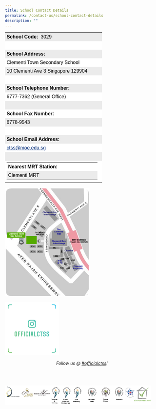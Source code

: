 ```yaml
---
title: School Contact Details
permalink: /contact-us/school-contact-details
description: ""
---
```

<table width="100%" class="ive_eobj_left" border="0" style="margin: 0px 10px 0px 0px; outline: 0px; padding: 0px; border-collapse: collapse; color: rgb(0, 0, 0); font-family: Avenir, sans-serif; font-size: 16px; font-style: normal; font-variant-ligatures: normal; font-variant-caps: normal; font-weight: 400; letter-spacing: normal; orphans: 2; text-align: left; text-transform: none; white-space: normal; widows: 2; word-spacing: 0px; -webkit-text-stroke-width: 0px; text-decoration-thickness: initial; text-decoration-style: initial; text-decoration-color: initial; width: 318px;"><tbody style="margin: 0px; outline: 0px; padding: 0px;"><tr style="margin: 0px; outline: 0px; padding: 0px;"><td style="margin: 0px; outline: 0px; padding: 5px; background: rgb(235, 235, 235); color: rgb(0, 0, 0); width: 318px;"><strong style="margin: 0px; outline: 0px; padding: 0px;">School Code:&nbsp;</strong>&nbsp;3029</td></tr><tr style="margin: 0px; outline: 0px; padding: 0px;"><td style="margin: 0px; outline: 0px; padding: 5px; background: rgb(255, 255, 255); color: rgb(0, 0, 0);">&nbsp;</td></tr><tr style="margin: 0px; outline: 0px; padding: 0px;"><td style="margin: 0px; outline: 0px; padding: 5px; background: rgb(235, 235, 235); color: rgb(0, 0, 0);"><strong style="margin: 0px; outline: 0px; padding: 0px;">School Address:</strong></td></tr><tr style="margin: 0px; outline: 0px; padding: 0px;"><td style="margin: 0px; outline: 0px; padding: 5px; background: rgb(255, 255, 255); color: rgb(0, 0, 0);">Clementi Town Secondary School</td></tr><tr style="margin: 0px; outline: 0px; padding: 0px;"><td style="margin: 0px; outline: 0px; padding: 5px; background: rgb(235, 235, 235); color: rgb(0, 0, 0);">10 Clementi Ave 3 Singapore 129904</td></tr><tr style="margin: 0px; outline: 0px; padding: 0px;"><td style="margin: 0px; outline: 0px; padding: 5px; background: rgb(255, 255, 255); color: rgb(0, 0, 0);">&nbsp;</td></tr><tr style="margin: 0px; outline: 0px; padding: 0px;"><td style="margin: 0px; outline: 0px; padding: 5px; background: rgb(235, 235, 235); color: rgb(0, 0, 0);"><strong style="margin: 0px; outline: 0px; padding: 0px;">School Telephone Number:</strong></td></tr><tr style="margin: 0px; outline: 0px; padding: 0px;"><td style="margin: 0px; outline: 0px; padding: 5px; background: rgb(255, 255, 255); color: rgb(0, 0, 0);">6777-7362 (General Office)</td></tr><tr style="margin: 0px; outline: 0px; padding: 0px;"><td style="margin: 0px; outline: 0px; padding: 5px; background: rgb(235, 235, 235); color: rgb(0, 0, 0);">&nbsp;</td></tr><tr style="margin: 0px; outline: 0px; padding: 0px;"><td style="margin: 0px; outline: 0px; padding: 5px; background: rgb(255, 255, 255); color: rgb(0, 0, 0);"><strong style="margin: 0px; outline: 0px; padding: 0px;">School Fax Number:</strong></td></tr><tr style="margin: 0px; outline: 0px; padding: 0px;"><td style="margin: 0px; outline: 0px; padding: 5px; background: rgb(235, 235, 235); color: rgb(0, 0, 0);">6778-9543</td></tr><tr style="margin: 0px; outline: 0px; padding: 0px;"><td style="margin: 0px; outline: 0px; padding: 5px; background: rgb(255, 255, 255); color: rgb(0, 0, 0);">&nbsp;</td></tr><tr style="margin: 0px; outline: 0px; padding: 0px;"><td style="margin: 0px; outline: 0px; padding: 5px; background: rgb(235, 235, 235); color: rgb(0, 0, 0);"><strong style="margin: 0px; outline: 0px; padding: 0px;">School Email Address:</strong></td></tr><tr style="margin: 0px; outline: 0px; padding: 0px;"><td style="margin: 0px; outline: 0px; padding: 5px; background: rgb(255, 255, 255); color: rgb(0, 0, 0);"><a href="mailto:ctss@moe.edu.sg" target="" style="margin: 0px; outline: 0px; padding: 0px; color: rgb(0, 43, 121); text-decoration: underline;">ctss@moe.edu.sg</a></td></tr><tr style="margin: 0px; outline: 0px; padding: 0px;"><td style="margin: 0px; outline: 0px; padding: 5px; background: rgb(235, 235, 235); color: rgb(0, 0, 0);">&nbsp;</td></tr><tr style="margin: 0px; outline: 0px; padding: 0px;"><td style="margin: 0px; outline: 0px; padding: 5px; background: rgb(255, 255, 255); color: rgb(0, 0, 0);"><table width="100%" border="0" style="margin: 0px; outline: 0px; padding: 0px; border-collapse: collapse; width: 298px; height: 61px;"><tbody style="margin: 0px; outline: 0px; padding: 0px;"><tr style="margin: 0px; outline: 0px; padding: 0px;"><td style="margin: 0px; outline: 0px; padding: 5px; background: rgb(255, 255, 255); color: rgb(0, 0, 0); width: 298px;"><strong style="margin: 0px; outline: 0px; padding: 0px;">Nearest MRT Station:</strong></td></tr><tr style="margin: 0px; outline: 0px; padding: 0px;"><td height="17" style="margin: 0px; outline: 0px; padding: 5px; background: rgb(235, 235, 235); color: rgb(0, 0, 0);">Clementi MRT</td></tr></tbody></table></td></tr></tbody></table>
<br>
<style>  
img {  
  display: block;  
  margin-left: auto;  
  margin-right: auto;  
}  
</style>  
<body><img src="/images/schoolmap.jpeg" alt="ctss map" style="width:55%;">  
  
</body>

<html>
<body>
<p><a href="https://www.instagram.com/officialctss/?hl=en">
<img src="/images/officialctss_nametag%20(1).png"  style="width:35%">
</a></p>
</body>
</html>
  

<p style="text-align:center;"><em>Follow us @ <a href="https://www.instagram.com/officialctss/?hl=en">#officialctss</a>!</em></p>

<br>
<br>
<br>

<style>  
img {  
  display: block;  
  margin-left: auto;  
  margin-right: auto;  
}  
</style>  
<body><img src="/images/banner_awards_.png" alt="banner awards" style="width:95%;">  
  
</body>